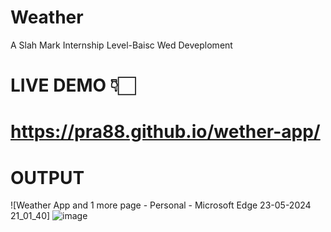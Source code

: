 # Weather
A Slah Mark Internship Level-Baisc Wed Deveploment
# LIVE DEMO 👇🏻
# https://pra88.github.io/wether-app/
# OUTPUT
![Weather App and 1 more page - Personal - Microsoft​ Edge 23-05-2024 21_01_40]
![image](https://github.com/user-attachments/assets/1299437f-4235-4f2e-b5fe-e7387d5da816)
